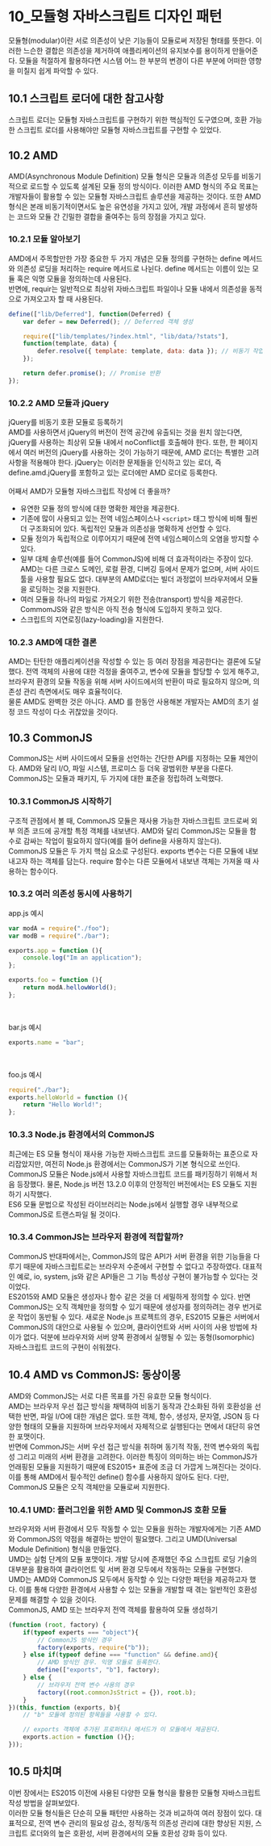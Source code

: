 # 10_모듈형 자바스크립트 디자인 패턴

모듈형(modular)이란 서로 의존성이 낮은 기능들이 모듈로써 저장된 형태를 뜻한다. 이러한 느슨한 결합은 의존성을 제거하여 애플리케이션의 유지보수를 용이하게 만들어준다. 모듈을 적절하게 활용하다면 시스템 어느 한 부분의 변경이 다른 부분에 어떠한 영향을 미칠지 쉽게 파악할 수 있다.

## 10.1 스크립트 로더에 대한 참고사항
스크립트 로더는 모듈형 자바스크립트를 구현하기 위한 핵심적인 도구였으며, 호환 가능한 스크립트 로더를 사용해야만 모듈형 자바스크립트를 구현할 수 있었다.

## 10.2 AMD
AMD(Asynchronous Module Definition) 모듈 형식은 모듈과 의존성 모두를 비동기적으로 로드할 수 있도록 설계된 모듈 정의 방식이다. 이러한 AMD 형식의 주요 목표는 개발자들이 활용할 수 있는 모듈형 자바스크립트 솔루션을 제공하는 것이다. 또한 AMD 형식은 본래 비동기적이면서도 높은 유연성을 가지고 있어, 개발 과정에서 흔히 발생하는 코드와 모듈 간 긴밀한 결합을 줄여주는 등의 장점을 가지고 있다.

### 10.2.1 모듈 알아보기
AMD에서 주목할만한 가장 중요한 두 가지 개념은 모듈 정의를 구현하는 define 메서드와 의존성 로딩을 처리하는 require 메서드로 나뉜다. define 메서드는 이름이 있는 모듈 혹은 익명 모듈을 정의하는데 사용된다. <br />
반면에, requir는 일반적으로 최상위 자바스크립트 파일이나 모듈 내에서 의존성을 동적으로 가져오고자 할 때 사용된다.
```javascript
define(["lib/Deferred"], function(Deferred) {
    var defer = new Deferred(); // Deferred 객체 생성

    require(["lib/templates/?index.html", "lib/data/?stats"], 
    function(template, data) {
        defer.resolve({ template: template, data: data }); // 비동기 작업 완료 시 resolve 호출
    });

    return defer.promise(); // Promise 반환
});
```
### 10.2.2 AMD 모듈과 jQuery
jQuery를 비동기 호환 모듈로 등록하기<br />
AMD를 사용하면서 jQuery의 버전이 전역 공간에 유출되는 것을 원치 않는다면, jQuery를 사용하는 최상위 모듈 내에서 noConflict를 호출해야 한다. 또한, 한 페이지에서 여러 버전의 jQuery를 사용하는 것이 가능하기 때문에, AMD 로더는 특별한 고려사항을 적용해야 한다. jQuery는 이러한 문제들을 인식하고 있는 로더, 즉 define.amd.jQuery를 포함하고 있는 로더에만 AMD 로더로 등록한다.<br />
<br />
어째서 AMD가 모듈형 자바스크립트 작성에 더 좋을까?
- 유연한 모듈 정의 방식에 대한 명확한 제안을 제공한다.
- 기존에 많이 사용되고 있는 전역 네임스페이스나 `<script>` 태그 방식에 비해 훨씬 더 구조화되어 있다. 독립적인 모듈과 의존성을 명확하게 선언할 수 있다.
- 모듈 정의가 독립적으로 이루어지기 때문에 전역 네임스페이스의 오염을 방지할 수 있다.
- 일부 대체 솔루션(예를 들어 CommonJS)에 비해 더 효과적이라는 주장이 있다. AMD는 다른 크로스 도메인, 로컬 환경, 디버깅 등에서 문제가 없으며, 서버 사이드 툴을 사용할 필요도 없다. 대부분의 AMD로더는 빌더 과정없이 브라우저에서 모듈을 로딩하는 것을 지원한다.
- 여러 모듈을 하나의 파일로 가져오기 위한 전송(transport) 방식을 제공한다. CommomJS와 같은 방식은 아직 전송 형식에 도입하지 못하고 있다.
- 스크립트의 지연로징(lazy-loading)을 지원한다.

### 10.2.3 AMD에 대한 결론
AMD는 탄탄한 애플리케이션을 작성할 수 있는 등 여러 장점을 제공한다는 결론에 도달했다. 전역 객체의 사용에 대한 걱정을 줄여주고, 변수에 모듈을 할당할 수 있게 해주고, 브라우저 환경의 모듈 작동을 위해 서버 사이드에서의 반환이 따로 필요하지 않으며, 의존성 관리 측면에서도 매우 효율적이다.<br />
물론 AMD도 완벽한 것은 아니다. AMD 를 한동안 사용해본 개발자는 AMD의 초기 설정 코드 작성이 다소 귀찮았을 것이다.

## 10.3 CommonJS
CommonJS는 서버 사이드에서 모듈을 선언하는 간단한 API를 지정하는 모듈 제안이다. AMD와 달리 I/O, 파일 시스템, 프로미스 등 더욱 광범위한 부분을 다룬다. <br />
CommonJS는 모듈과 패키지, 두 가지에 대한 표준을 정립하려 노력했다.

### 10.3.1 CommonJS 시작하기
구조적 관점에서 볼 때, CommonJS 모듈은 재사용 가능한 자바스크립트 코드로써 외부 의존 코드에 공개할 특정 객체를 내보낸다. AMD와 달리 CommonJS는 모듈을 함수로 감싸는 작업이 필요하지 않다(예를 들어 define을 사용하지 않는다).<br />
CommonJS 모듈은 두 가지 핵심 요소로 구성된다. exports 변수는 다른 모듈에 내보내고자 하는 객체를 담는다. require 함수는 다른 모듈에서 내보낸 객체는 가져올 때 사용하는 함수이다.

### 10.3.2 여러 의존성 동시에 사용하기
app.js 예시
```javascript
var modA = require("./foo");
var modB = require("./bar");

exports.app = function (){
    console.log("Im an application");
};

exports.foo = function (){
    return modA.hellowWorld();
};
```
<br />

bar.js 예시
```javascript
exports.name = "bar";
```
<br />

foo.js 예시
```javascript
require("./bar");
exports.helloWorld = function (){
    return "Hello World!";
};
```

### 10.3.3 Node.js 환경에서의 CommonJS
최근에는 ES 모듈 형식이 재사용 가능한 자바스크립트 코드를 모듈화하는 표준으로 자리잡았지만, 여전히 Node.js 환경에서는 CommonJS가 기본 형식으로 쓰인다. CommonJS 모듈은 Node.js에서 사용할 자바스크립트 코드를 패키징하기 위해서 처음 등장했다. 물론, Node.js 버전 13.2.0 이후의 안정적인 버전에서는 ES 모듈도 지원하기 시작했다.<br />
ES6 모듈 문법으로 작성된 라이브러리는 Node.js에서 실행할 경우 내부적으로 CommonJS로 트랜스파일 될 것이다.

### 10.3.4 CommonJS는 브라우저 환경에 적합할까?
CommonJS 반대파에서는, CommonJS의 많은 API가 서버 환경을 위한 기능들을 다루기 때문에 자바스크립트로는 브라우저 수준에서 구현할 수 없다고 주장하였다. 대표적인 예로, io, system, js와 같은 API들은 그 기능 특성상 구현이 불가능할 수 있다는 것이었다.<br />
ES2015와 AMD 모듈은 생성자나 함수 같은 것을 더 세밀하게 정의할 수 있다. 반면 CommonJS는 오직 객체만을 정의할 수 있기 때문에 생성자를 정의하려는 경우 번거로운 작업이 동반될 수 있다. 새로운 Node.js 프로젝트의 경우, ES2015 모듈은 서버에서 CommonJS의 대안으로 사용될 수 있으며, 클라이언트와 서버 사이의 사용 방법에 차이가 없다. 덕분에 브라우저와 서버 양쪽 환경에서 실행될 수 있는 동형(Isomorphic) 자바스크립트 코드의 구현이 쉬워졌다.

## 10.4 AMD vs CommonJS: 동상이몽
AMD와 CommonJS는 서로 다른 목표를 가진 유효한 모듈 형식이다.<br />
AMD는 브라우저 우선 접근 방식을 채택하여 비동기 동작과 간소화된 하위 호환성을 선택한 반면, 파일 I/O에 대한 개념은 없다. 또한 객체, 함수, 생성자, 문자열, JSON 등 다양한 형태의 모듈을 지원하며 브라우저에서 자체적으로 실행된다는 면에서 대단히 유연한 포맷이다.<br />
반면에 CommonJS는 서버 우선 접근 방식을 취하며 동기적 작동, 전역 변수와의 독립성 그리고 미래의 서버 환경을 고려한다. 이러한 특징이 의미하는 바는 CommonJS가 언래핑된 모듈을 지원하기 때문에 ES2015+ 표준에 조금 더 가깝게 느껴진다는 것이다. 이를 통해 AMD에서 필수적인 define() 함수를 사용하지 않아도 된다. 다만, CommonJS 모듈은 오직 객체만을 모듈로써 지원한다.

### 10.4.1 UMD: 플러그인을 위한 AMD 및 CommonJS 호환 모듈
브라우저와 서버 환경에서 모두 작동할 수 있는 모듈을 원하는 개발자에게는 기존 AMD와 CommonJS의 약점을 해결하는 방안이 필요했다. 그리고 UMD(Universal Module Definition) 형식을 만들었다.<br />
UMD는 실험 단계의 모듈 포맷이다. 개발 당시에 존재했던 주요 스크립트 로딩 기술의 대부분을 활용하여 클라이언트 및 서버 환경 모두에서 작동하는 모듈을 구현했다.<br />
UMD는 AMD와 CommonJS 모두에서 동작할 수 있는 다양한 패턴을 제공하고자 했다. 이를 통해 다양한 환경에서 사용할 수 있는 모듈을 개발할 때 겪는 일반적인 호환성 문제를 해결할 수 있을 것이다.
<br />
CommonJS, AMD 또는 브라우저 전역 객체를 활용하여 모듈 생성하기
```javascript
(function (root, factory) {
    if(typeof experts === "object"){
        // CommonJS 방식인 경우
        factory(exports, require("b"));
    } else if(typeof define === "function" && define.amd){
        // AMD 방식인 경우. 익명 모듈로 등록한다.
        define(["exports", "b"], factory);
    } else {
        // 브라우저 전역 변수 사용의 경우
        factory((root.commonJsStrict = {}), root.b);
    }
})(this, function (exports, b){
    // "b" 모듈에 정의된 항목들을 사용할 수 있다.

    // exports 객체에 추가된 프로퍼티나 메서드가 이 모듈에서 제공된다.
    exports.action = function (){};
}));
```

## 10.5 마치며
이번 장에서는 ES2015 이전에 사용된 다양한 모듈 형식을 활용한 모듈형 자바스크립트 작성 방법을 살펴보았다. <br />
이러한 모듈 형식들은 단순히 모듈 패턴만 사용하는 것과 비교하여 여러 장점이 있다. 대표적으로, 전역 변수 관리의 필요성 감소, 정적/동적 의존성 관리에 대한 향상된 지원, 스크립트 로더와의 높은 호환성, 서버 환경에서의 모듈 호환성 강화 등이 있다.
